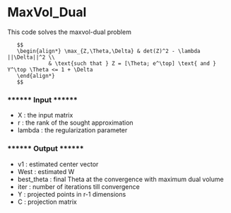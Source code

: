 # MaxVol_Dual
 
This code solves the maxvol-dual problem

       $$ 
       \begin{align*} \max_{Z,\Theta,\Delta} & det(Z)^2 - \lambda ||\Delta||^2 \\
                 & \text{such that } Z = [\Theta; e^\top] \text{ and } Y^\top \Theta <= 1 + \Delta 
       \end{align*}
       $$

                 
### ****** Input ******
- X      :  the input matrix
- r      :  the rank of the sought approximation
- lambda :  the regularization parameter

  
### ****** Output ******
- v1          :    estimated center vector
- West        :    estimated W
- best_theta  :    final Theta at the convergence with maximum dual volume
- iter        :    number of iterations till convergence
- Y           :    projected points in r-1 dimensions
- C           :    projection matrix
